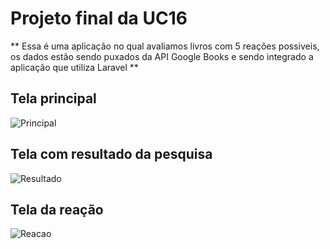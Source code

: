 # Projeto final da UC16
** Essa é uma aplicação no qual avaliamos livros com 5 reações possiveis, os dados estão sendo puxados da API Google Books e sendo integrado a aplicação que utiliza Laravel **
## Tela principal
![Principal](https://github.com/Edmar-Dantas/ucfinal/assets/65379914/76053e31-18f9-491d-99e7-7435ec583365)
## Tela com resultado  da pesquisa
![Resultado](https://github.com/Edmar-Dantas/ucfinal/assets/65379914/1ae23532-2b69-4db5-b187-e68fb5447a13)
## Tela da reação
![Reacao](https://github.com/Edmar-Dantas/ucfinal/assets/65379914/89a56342-5353-4545-a364-c83617a99542)
